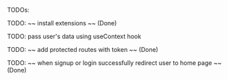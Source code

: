 TODOs:

TODO: ~~ install extensions ~~ (Done)

TODO: pass user's data using useContext hook

TODO: ~~ add protected routes with token ~~ (Done)

TODO: ~~ when signup or login successfully redirect user to home page ~~ (Done)
